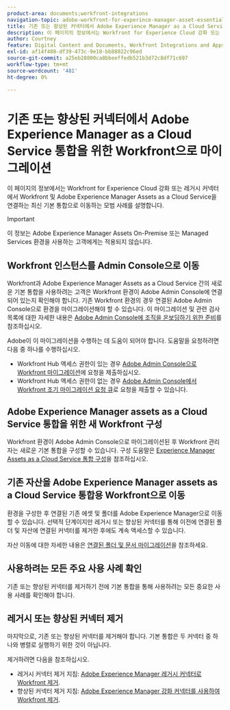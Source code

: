 ```yaml
---
product-area: documents;workfront-integrations
navigation-topic: adobe-workfront-for-experince-manager-asset-essentials
title: 기존 또는 향상된 커넥터에서 Adobe Experience Manager as a Cloud Service 통합을 위한 Workfront으로 마이그레이션
description: 이 페이지의 정보에서는 Workfront for Experience Cloud 강화 또는 레거시 커넥터에서 Workfront 및 Adobe Experience Manager Assets as a Cloud Service을 연결하는 최신 기본 통합으로 이동하는 모범 사례를 설명합니다.
author: Courtney
feature: Digital Content and Documents, Workfront Integrations and Apps
exl-id: af14f408-df39-473c-9e18-bb88022c96ed
source-git-commit: a25eb28800ca8bbeeffedb521b3d72c8df71c697
workflow-type: tm+mt
source-wordcount: '481'
ht-degree: 0%

---
```


# 기존 또는 향상된 커넥터에서 Adobe Experience Manager as a Cloud Service 통합을 위한 Workfront으로 마이그레이션

이 페이지의 정보에서는 Workfront for Experience Cloud 강화 또는 레거시 커넥터에서 Workfront 및 Adobe Experience Manager Assets as a Cloud Service을 연결하는 최신 기본 통합으로 이동하는 모범 사례를 설명합니다.

>[!IMPORTANT]
>
>이 정보는 Adobe Experience Manager Assets On-Premise 또는 Managed Services 환경을 사용하는 고객에게는 적용되지 않습니다.

## Workfront 인스턴스를 Admin Console으로 이동

Workfront과 Adobe Experience Manager Assets as a Cloud Service 간의 새로운 기본 통합을 사용하려는 고객은 Workfront 환경이 Adobe Admin Console에 연결되어 있는지 확인해야 합니다. 기존 Workfront 환경의 경우 연결된 Adobe Admin Console으로 환경을 마이그레이션해야 할 수 있습니다. 이 마이그레이션 및 관련 검사 목록에 대한 자세한 내용은 [Adobe Admin Console에 조직을 온보딩하기 위한 준비](/help/quicksilver/administration-and-setup/adobe-admin-console/prep-for-admin-console.md)를 참조하십시오.

Adobe이 이 마이그레이션을 수행하는 데 도움이 되어야 합니다. 도움말을 요청하려면 다음 중 하나를 수행하십시오.

* Workfront Hub 액세스 권한이 있는 경우 [Adobe Admin Console으로 Workfront 마이그레이션](https://hub.workfront.com/requests/new?activeTab=tab-new-helpRequest&projectID=629674d500054a38133cf26e01d06a97&path=)에 요청을 제출하십시오.
* Workfront Hub 액세스 권한이 없는 경우 [Adobe Admin Console에서 Workfront 조기 마이그레이션 요청 큐](https://workfront.az1.qualtrics.com/jfe/form/SV_9T5LuHf05JUOPAi)로 요청을 제출할 수 있습니다.

## Adobe Experience Manager assets as a Cloud Service 통합을 위한 새 Workfront 구성

Workfront 환경이 Adobe Admin Console으로 마이그레이션된 후 Workfront 관리자는 새로운 기본 통합을 구성할 수 있습니다. 구성 도움말은 [Experience Manager Assets as a Cloud Service 통합 구성](/help/quicksilver/administration-and-setup/configure-integrations/configure-aacs-integration.md)을 참조하십시오.

## 기존 자산을 Adobe Experience Manager assets as a Cloud Service 통합용 Workfront으로 이동

환경을 구성한 후 연결된 기존 에셋 및 폴더를 Adobe Experience Manager으로 이동할 수 있습니다. 선택적 단계이지만 레거시 또는 향상된 커넥터를 통해 이전에 연결된 폴더 및 자산에 연결된 커넥터를 제거한 후에도 계속 액세스할 수 있습니다.

자산 이동에 대한 자세한 내용은 [연결된 폴더 및 문서 마이그레이션](/help/quicksilver/documents/workfront-and-experience-manager-integrations/legacy-enhanced-connector-migration/workfront-document-link-updates.md)을 참조하세요.

## 사용하려는 모든 주요 사용 사례 확인

기존 또는 향상된 커넥터를 제거하기 전에 기본 통합을 통해 사용하려는 모든 중요한 사용 사례를 확인해야 합니다.

## 레거시 또는 향상된 커넥터 제거

마지막으로, 기존 또는 향상된 커넥터를 제거해야 합니다. 기본 통합은 두 커넥터 중 하나와 병렬로 실행하기 위한 것이 아닙니다.

제거하려면 다음을 참조하십시오.

* 레거시 커넥터 제거 지침: [Adobe Experience Manager 레거시 커넥터로 Workfront 제거](/help/quicksilver/documents/workfront-and-experience-manager-integrations/legacy-enhanced-connector-migration/uninstall-legacy-connector.md).
* 향상된 커넥터 제거 지침: [Adobe Experience Manager 강화 커넥터를 사용하여 Workfront 제거](/help/quicksilver/documents/workfront-and-experience-manager-integrations/legacy-enhanced-connector-migration/uninstall-enhanced-connector.md).
